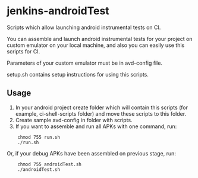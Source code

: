 # jenkins-androidTest
Scripts which allow launching android instrumental tests on CI.

You can assemble and launch android instrumental tests for your project on custom emulator
on your local machine, and also you can easily use this scripts for CI.

Parameters of your custom emulator must be in avd-config file.

setup.sh contains setup instructions for using this scripts.

## Usage
1. In your android project create folder which will contain this scripts (for example, ci-shell-scripts folder)
and move these scripts to this folder.
1. Create sample avd-config in folder with scripts.
1. If you want to assemble and run all APKs with one command, run:
```
    chmod 755 run.sh
    ./run.sh
```
Or, if your debug APKs have been assembled on previous stage, run:
```
    chmod 755 androidTest.sh
    ./androidTest.sh
```